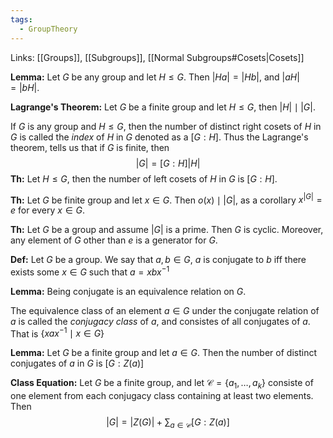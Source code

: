 ```yaml
---
tags:
  - GroupTheory
---
```

Links: [[Groups]], [[Subgroups]], [[Normal Subgroups#Cosets|Cosets]]

**Lemma:** Let $G$ be any group and let $H\le G$. Then $|Ha| = |Hb|$, and $|aH| = |bH|$. 

**Lagrange's Theorem:** Let $G$ be a finite group and let $H \le G$, then $|H| \mid |G|$.  

If $G$ is any group and $H\le G$, then the number of distinct right cosets of $H$ in $G$ is called the *index* of $H$ in $G$ denoted as a $[G:H]$. Thus the Lagrange's theorem, tells us that if $G$ is finite, then $$|G| = [G:H] |H|$$
**Th:** Let $H\le G$, then the number of left cosets of $H$ in $G$ is $[G:H]$. 

**Th:** Let $G$ be finite group and let $x\in G$. Then $o(x) \mid |G|$, as a corollary $x^{|G|} = e$ for every $x\in G$.

**Th:** Let $G$ be a group and assume $|G|$ is a prime. Then $G$ is cyclic. Moreover, any element of $G$ other than $e$ is a generator for $G$.

**Def:** Let $G$ be a group. We say that $a, b\in G$, $a$ is conjugate to $b$ iff there exists some $x\in G$ such that $a = xbx^{-1}$

**Lemma:** Being conjugate is an equivalence relation on $G$.

The equivalence class of an element $a\in G$ under the conjugate relation of $a$ is called the *conjugacy class* of $a$, and consistes of all conjugates of $a$. That is $\{xax^{-1}\mid x\in G\}$ 

**Lemma:** Let $G$ be a finite group and let $a\in G$. Then the number of distinct conjugates of $a$ in $G$ is $[G:Z(a)]$

**Class Equation:** Let $G$ be a finite group, and let $\mathcal C = \{a_1, \dots, a_k\}$ consiste of one element from each conjugacy class containing at least two elements. Then $$|G| = |Z(G)| + \sum_{a \in \mathcal C} [G:Z(a)]$$
